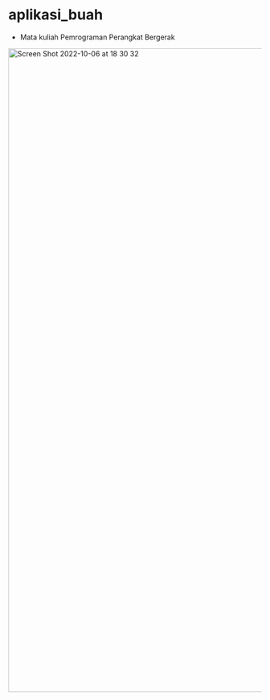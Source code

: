 # aplikasi_buah

- Mata kuliah Pemrograman Perangkat Bergerak

<img width="1280" alt="Screen Shot 2022-10-06 at 18 30 32" src="https://user-images.githubusercontent.com/114632917/194450316-3dae5565-2950-4280-891a-2beebbc3300b.png">

